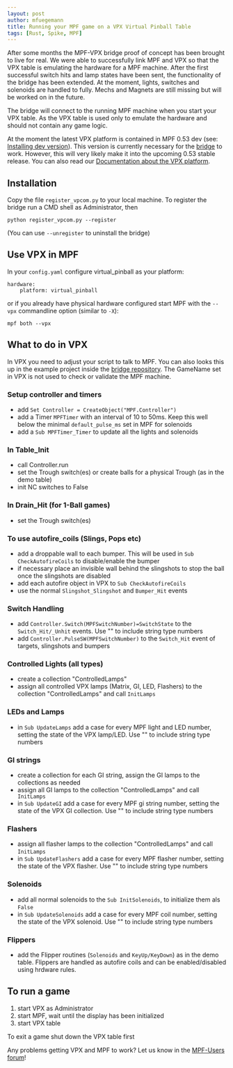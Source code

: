 ```yaml
---
layout: post
author: mfuegemann
title: Running your MPF game on a VPX Virtual Pinball Table
tags: [Rust, Spike, MPF]
---
```

After some months the MPF-VPX bridge proof of concept has been brought to live for real.
We were able to successfully link MPF and VPX so that the VPX table is emulating the hardware for a MPF machine.
After the first successful switch hits and lamp states have been sent, the functionality of the bridge has been extended.
At the moment, lights, switches and solenoids are handled to fully.
Mechs and Magnets are still missing but will be worked on in the future.

The bridge will connect to the running MPF machine when you start your VPX
table.
As the VPX table is used only to emulate the hardware and should not contain
any game logic.

At the moment the latest VPX platform is contained in MPF 0.53 dev (see: [Installing dev version](http://docs.missionpinball.org/en/dev/install/windows.html#install-mpf)).
This version is currently necessary for the [bridge](https://github.com/missionpinball/mpf-vpcom-bridge) to work.
However, this will very likely make it into the upcoming 0.53 stable release.
You can also read our [Documentation about the VPX platform](http://docs.missionpinball.org/en/dev/hardware/virtual/virtual_pinball_vpx.html).

## Installation

Copy the file `register_vpcom.py` to your local machine.
To register the bridge run a CMD shell as Administrator, then

```
python register_vpcom.py --register
``` 

(You can use ```--unregister``` to uninstall the bridge)

## Use VPX in MPF

In your ```config.yaml``` configure virtual_pinball as your platform: 

```
hardware: 
    platform: virtual_pinball
```

or if you already have physical hardware configured start MPF with the ```--vpx``` commandline option (similar to ```-X```):

```
mpf both --vpx
```


## What to do in VPX

In VPX you need to adjust your script to talk to MPF.
You can also looks this up in the example project inside the [bridge repository](https://github.com/missionpinball/mpf-vpcom-bridge).
The GameName set in VPX is not used to check or validate the MPF machine.

### Setup controller and timers

- add ```Set Controller = CreateObject("MPF.Controller")```
- add a Timer ```MPFTimer``` with an interval of 10 to 50ms. Keep this well below the minimal ```default_pulse_ms``` set in MPF for solenoids
- add a ```Sub MPFTimer_Timer``` to update all the lights and solenoids

### In Table_Init
 
- call Controller.run
- set the Trough switch(es) or create balls for a physical Trough (as in the demo table)
- init NC switches to False

### In Drain_Hit (for 1-Ball games)
- set the Trough switch(es) 

### To use autofire_coils (Slings, Pops etc)
- add a droppable wall to each bumper. This will be used in ```Sub CheckAutofireCoils``` to disable/enable the bumper
- if necessary place an invisible wall behind the slingshots to stop the ball once the slingshots are disabled
- add each autofire object in VPX to ```Sub CheckAutofireCoils```
- use the normal ```Slingshot_Slingshot``` and ```Bumper_Hit``` events

### Switch Handling
- add ```Controller.Switch(MPFSwitchNumber)=SwitchState``` to the ```Switch_Hit/_Unhit``` events. Use "" to include string type numbers
- add ```Controller.PulseSW(MPFSwitchNumber)``` to the ```Switch_Hit``` event of targets, slingshots and bumpers

### Controlled Lights (all types)
- create a collection "ControlledLamps"
- assign all controlled VPX lamps (Matrix, GI, LED, Flashers) to the collection "ControlledLamps" and call ```InitLamps```

### LEDs and Lamps
- in ```Sub UpdateLamps``` add a case for every MPF light and LED number, setting the state of the VPX lamp/LED. Use "" to include string type numbers

### GI strings 
- create a collection for each GI string, assign the GI lamps to the collections as needed
- assign all GI lamps to the collection "ControlledLamps" and call``` InitLamps```
- in ```Sub UpdateGI``` add a case for every MPF gi string number, setting the state of the VPX GI collection. Use "" to include string type numbers

### Flashers
- assign all flasher lamps to the collection "ControlledLamps" and call ```InitLamps```
- in ```Sub UpdateFlashers``` add a case for every MPF flasher number, setting the state of the VPX flasher. Use "" to include string type numbers

### Solenoids
- add all normal solenoids to the ```Sub InitSolenoids```, to initialize them als ```False```
- in ```Sub UpdateSolenoids``` add a case for every MPF coil number, setting the state of the VPX solenoid. Use "" to include string type numbers

### Flippers
- add the Flipper routines (```Solenoids``` and ```KeyUp/KeyDown```) as in the demo table. Flippers are handled as autofire coils and can be enabled/disabled using hrdware rules.

## To run a game
1. start VPX as Administrator
2. start MPF, wait until the display has been initialized
3. start VPX table

To exit a game shut down the VPX table first

Any problems getting VPX and MPF to work?
Let us know in the [MPF-Users forum](https://groups.google.com/forum/#!forum/mpf-users)!
